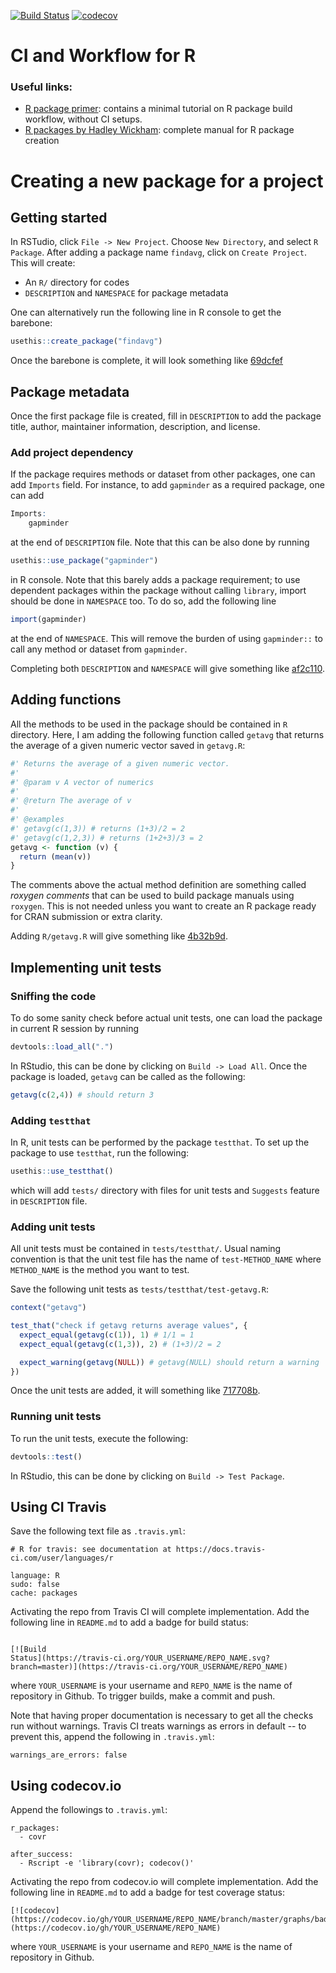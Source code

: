 [![Build
Status](https://travis-ci.com/ubcecon/example-R-repository.svg?branch=master)](https://travis-ci.com/ubcecon/example-R-repository)
[![codecov](https://codecov.io/gh/ubcecon/example-R-repository/branch/master/graphs/badge.svg)](https://codecov.io/gh/ubcecon/example-R-repository) 

# CI and Workflow for R

### Useful links:
- [R package primer](https://kbroman.org/pkg_primer/): contains a minimal tutorial on R package build workflow, without CI setups. 
- [R packages by Hadley Wickham](http://r-pkgs.had.co.nz/): complete manual for R package creation

# Creating a new package for a project
## Getting started
In RSTudio, click `File -> New Project`. Choose `New Directory`, and select `R Package`. After adding a package name `findavg`, click on `Create Project`. This will create:

- An `R/` directory for codes
- `DESCRIPTION` and `NAMESPACE` for package metadata

One can alternatively run the following line in R console to get the barebone:
```r
usethis::create_package("findavg")
```

Once the barebone is complete, it will look something like [69dcfef](https://github.com/ubcecon/example-R-repository/tree/69dcfefc7e62216df019893581579c6f2d8454ba)

## Package metadata
Once the first package file is created, fill in `DESCRIPTION` to add the package title, author, maintainer information, description, and license.
### Add project dependency
If the package requires methods or dataset from other packages, one can add `Imports` field. For instance, to add `gapminder` as a required package, one can add
```r
Imports: 
    gapminder
```

at the end of `DESCRIPTION` file. Note that this can be also done by running
```r
usethis::use_package("gapminder")
```
in R console. Note that this barely adds a package requirement; to use dependent packages within the package without calling `library`, import should be done in `NAMESPACE` too. To do so, add the following line
```r
import(gapminder)
```
at the end of `NAMESPACE`. This will remove the burden of using `gapminder::` to call any method or dataset from `gapminder`.

Completing both `DESCRIPTION` and `NAMESPACE` will give something like [af2c110](https://github.com/ubcecon/example-R-repository/tree/af2c11029d919690bb415b3193a1cf3c3925674a). 

## Adding functions
All the methods to be used in the package should be contained in `R` directory. Here, I am adding the following function called `getavg` that returns the average of a given numeric vector saved in `getavg.R`:
```r
#' Returns the average of a given numeric vector.
#'
#' @param v A vector of numerics
#'
#' @return The average of v
#'
#' @examples
#' getavg(c(1,3)) # returns (1+3)/2 = 2
#' getavg(c(1,2,3)) # returns (1+2+3)/3 = 2
getavg <- function (v) {
  return (mean(v))
}
```
The comments above the actual method definition are something called *roxygen comments* that can be used to build package manuals using `roxygen`. This is not needed unless you want to create an R package ready for CRAN submission or extra clarity.

Adding `R/getavg.R` will give something like [4b32b9d](https://github.com/ubcecon/example-R-repository/tree/4b32b9dddbcad81f58c2f63d89c503a50c4977f0).

## Implementing unit tests
### Sniffing the code
To do some sanity check before actual unit tests, one can load the package in current R session by running
```r
devtools::load_all(".")
```
In RStudio, this can be done by clicking on `Build -> Load All`. Once the package is loaded, `getavg` can be called as the following:
```r
getavg(c(2,4)) # should return 3
```

### Adding `testthat`
In R, unit tests can be performed by the package `testthat`. To set up the package to use `testthat`, run the following:
```r
usethis::use_testthat()
```
which will add `tests/` directory with files for unit tests and `Suggests` feature in `DESCRIPTION` file.

### Adding unit tests
All unit tests must be contained in `tests/testthat/`. Usual naming convention is that the unit test file has the name of `test-METHOD_NAME` where `METHOD_NAME` is the method you want to test.

Save the following unit tests as `tests/testthat/test-getavg.R`:
```r
context("getavg")

test_that("check if getavg returns average values", {
  expect_equal(getavg(c(1)), 1) # 1/1 = 1
  expect_equal(getavg(c(1,3)), 2) # (1+3)/2 = 2

  expect_warning(getavg(NULL)) # getavg(NULL) should return a warning
})
```
Once the unit tests are added, it will something like [717708b](https://github.com/ubcecon/example-R-repository/tree/717708b170b29507f7d3585be0e0c9143e4f7b04).

### Running unit tests
To run the unit tests, execute the following:
```r
devtools::test()
```
In RStudio, this can be done by clicking on `Build -> Test Package`.



## Using CI Travis
Save the following text file as `.travis.yml`:

```
# R for travis: see documentation at https://docs.travis-ci.com/user/languages/r

language: R
sudo: false
cache: packages
```

Activating the repo from Travis CI will complete implementation. Add the following line in `README.md` to add a badge for build status:

```

[![Build
Status](https://travis-ci.org/YOUR_USERNAME/REPO_NAME.svg?branch=master)](https://travis-ci.org/YOUR_USERNAME/REPO_NAME)
```
where `YOUR_USERNAME` is your username and `REPO_NAME` is the name of repository in Github. To trigger builds, make a commit and push.

Note that having proper documentation is necessary to get all the checks run without warnings. Travis CI treats warnings as errors in default -- to prevent this, append the following in `.travis.yml`:

```
warnings_are_errors: false
```

## Using codecov.io
Append the followings to `.travis.yml`:
```
r_packages:
  - covr

after_success:
  - Rscript -e 'library(covr); codecov()'
```

Activating the repo from codecov.io will complete implementation. Add the following line in `README.md` to add a badge for test coverage status:

```
[![codecov](https://codecov.io/gh/YOUR_USERNAME/REPO_NAME/branch/master/graphs/badge.svg)](https://codecov.io/gh/YOUR_USERNAME/REPO_NAME) 
```
where `YOUR_USERNAME` is your username and `REPO_NAME` is the name of repository in Github.

